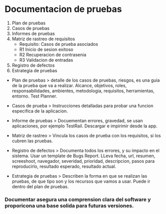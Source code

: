 # Documentacion de pruebas

1. Plan de pruebas
2. Casos de pruebas
3. Informes de pruebas
4. Matriz de rastreo de requisitos
    * Requisito: Casos de prueba asociados
    * R1 Inicio de sesion exitoso
    * R2 Recuperacion de contrasenia
    * R3 Validacion de entradas
5. Registro de defectos
6. Estrategia de pruebas

* Plan de pruebas > detalle de los casos de pruebas, riesgos, es una guia de la prueba que va a realizar. Alcance, objetivos, roles, responsabilidades, ambientes, metodologia, requisitos, herramientas, entorno. Test Planner.

* Casos de prueba > Instrucciones detalladas para probar una funcion especifica de la aplicacion.

* Informe de pruebas > Docuementan errores, gravedad, se usan aplicaciones, por ejemplo TestRail. Descargar e impirimir desde la app.

* Matriz de rastreo > Vincula los casos de prueba con los requisitos, si los cubren las pruebas.

* Registro de defectos > Documenta todos los errores, y su impacto en el sistema. Usar un template de Bugs Report. LLeva fecha, url, resumen, screeshoot, navegador, severidad, prioridad, descripcion, pasos para reproducirlo, resultado esperado, resultado actual.

* Estrategia de pruebas > Describen la forma en que se realizan las pruebas, de que tipo son y los recursos que vamos a usar. Puede ir dentro del plan de pruebas.

### Documentar asegura una comprension clara del software y proporicona una base solida para futuras versiones. 
